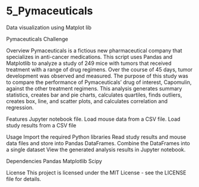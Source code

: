 # 5_Pymaceuticals
Data visualization using Matplot lib

Pymaceuticals Challenge

Overview
Pymaceuticals is a fictious new pharmaceutical company that specializes in anti-cancer medications. This script uses Pandas and Matplotlib to analyze a study of 249 mice with tumors that received treatment with a range of drug regimens. Over the course of 45 days, tumor development was observed and measured. The purpose of this study was to compare the performance of Pymaceuticals’ drug of interest, Capomulin, against the other treatment regimens. This analysis generates summary statistics, creates bar and pie charts, calculates quartiles, finds outliers, creates box, line, and scatter plots, and calculates correlation and regression.



Features
Jupyter notebook file.
Load mouse data from a CSV file.
Load study results from a CSV file


Usage
Import the required Python libraries 
Read study results and mouse data files and store into Pandas DataFrames.
Combine the DataFrames into a single dataset
View the generated analysis results in Jupyter notebook.

Dependencies
Pandas
Matplotlib
Scipy

License
This project is licensed under the MIT License - see the LICENSE file for details.